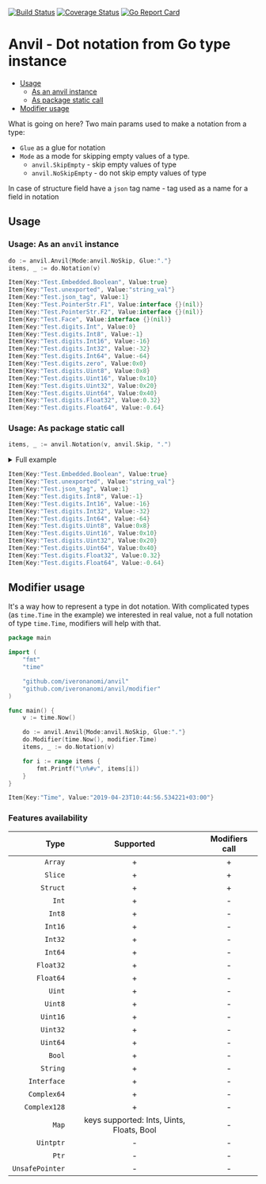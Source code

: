 [![Build Status](https://travis-ci.org/iveronanomi/anvil.svg?branch=master)](https://travis-ci.org/iveronanomi/anvil) [![Coverage Status](https://coveralls.io/repos/github/iveronanomi/anvil/badge.svg)](https://coveralls.io/github/iveronanomi/anvil) [![Go Report Card](https://goreportcard.com/badge/github.com/src-d/go-git)](https://goreportcard.com/report/github.com/src-d/go-git)

# Anvil - Dot notation from Go type instance
- [Usage](#usage)
  - [As an anvil instance](#usage-as-an-anvil-instance)
  - [As package static call](#usage-as-package-static-call)
- [Modifier usage](#modifier-usage)

What is going on here?
Two main params used to make a notation from a type:
- `Glue` as a glue for notation
- `Mode` as a mode for skipping empty values of a type.
	- `anvil.SkipEmpty` - skip empty values of type
	- `anvil.NoSkipEmpty` - do not skip empty values of type

In case of structure field have a `json` tag name - tag used as a name for a field in notation

## Usage
### Usage: As an `anvil` instance
```go
do := anvil.Anvil{Mode:anvil.NoSkip, Glue:"."}
items, _ := do.Notation(v)
```
```go
Item{Key:"Test.Embedded.Boolean", Value:true}
Item{Key:"Test.unexported", Value:"string_val"}
Item{Key:"Test.json_tag", Value:1}
Item{Key:"Test.PointerStr.F1", Value:interface {}(nil)}
Item{Key:"Test.PointerStr.F2", Value:interface {}(nil)}
Item{Key:"Test.Face", Value:interface {}(nil)}
Item{Key:"Test.digits.Int", Value:0}
Item{Key:"Test.digits.Int8", Value:-1}
Item{Key:"Test.digits.Int16", Value:-16}
Item{Key:"Test.digits.Int32", Value:-32}
Item{Key:"Test.digits.Int64", Value:-64}
Item{Key:"Test.digits.zero", Value:0x0}
Item{Key:"Test.digits.Uint8", Value:0x8}
Item{Key:"Test.digits.Uint16", Value:0x10}
Item{Key:"Test.digits.Uint32", Value:0x20}
Item{Key:"Test.digits.Uint64", Value:0x40}
Item{Key:"Test.digits.Float32", Value:0.32}
Item{Key:"Test.digits.Float64", Value:-0.64}
```

### Usage: As package static call
```go
items, _ := anvil.Notation(v, anvil.Skip, ".")
```
<details><summary>Full example</summary>
<p>

### Full example

```go
import (
	"fmt"
	"github.com/iveronanomi/anvil"
)

type (
	IFace interface {
		Name() interface{}
		Complex128() complex128
	}
	Embedded struct {
		Boolean bool
	}
	PointerStr struct {
		F1 []string
		F2 []Sliced
	}
	Sliced struct {
		Key   string
		Value interface{}
		Bool  *bool
	}
	Nested struct {
		*Nested
	}
	Digits struct {
		Int     int
		Int8    int8
		Int16   int16
		Int32   int32
		Int64   int64
		Uint    uint `json:"zero"`
		Uint8   uint8
		Uint16  uint16
		Uint32  uint32
		Uint64  uint64
		Float32 float32
		Float64 float64
	}
	Test struct {
		Embedded
		unexported string
		Pointer    *string
		Json       int8 `json:"json_tag"`
		PointerStr *PointerStr
		Time       time.Time
		Face       IFace `json:"-,"`
		digits     Digits
	}
)

func main() {
	v := Test{
		Embedded: Embedded{
			Boolean: true,
		},
		unexported: "string_val", // todo: check `json` tag behaviors
		Json:       1,
		PointerStr: &PointerStr{
			F2: []Sliced{},
		},
		digits: Digits{
			Int:     0,
			Int8:    -1,
			Int16:   -16,
			Int32:   -32,
			Int64:   -64,
			Uint:    0,
			Uint8:   8,
			Uint16:  16,
			Uint32:  32,
			Uint64:  64,
			Float32: .32,
			Float64: -.64,
		},
	}
	items, _ := anvil.Notation(v, anvil.Skip, ".")

	for i := range items {
		fmt.Printf("\n%#v", items[i])
	}
}
```

</p>
</details>

```go
Item{Key:"Test.Embedded.Boolean", Value:true}
Item{Key:"Test.unexported", Value:"string_val"}
Item{Key:"Test.json_tag", Value:1}
Item{Key:"Test.digits.Int8", Value:-1}
Item{Key:"Test.digits.Int16", Value:-16}
Item{Key:"Test.digits.Int32", Value:-32}
Item{Key:"Test.digits.Int64", Value:-64}
Item{Key:"Test.digits.Uint8", Value:0x8}
Item{Key:"Test.digits.Uint16", Value:0x10}
Item{Key:"Test.digits.Uint32", Value:0x20}
Item{Key:"Test.digits.Uint64", Value:0x40}
Item{Key:"Test.digits.Float32", Value:0.32}
Item{Key:"Test.digits.Float64", Value:-0.64}
```

## Modifier usage
It's a way how to represent a type in dot notation.
With complicated types (as `time.Time` in the example)
we interested in real value, not a full notation of type `time.Time`, modifiers will help with that.

```go
package main

import (
	"fmt"
	"time"

	"github.com/iveronanomi/anvil"
	"github.com/iveronanomi/anvil/modifier"
)

func main() {
	v := time.Now()

	do := anvil.Anvil{Mode:anvil.NoSkip, Glue:"."}
	do.Modifier(time.Now(), modifier.Time)
	items, _ := do.Notation(v)

	for i := range items {
		fmt.Printf("\n%#v", items[i])
	}
}
```
```go
Item{Key:"Time", Value:"2019-04-23T10:44:56.534221+03:00"}
```

### Features availability
|Type|Supported|Modifiers call|
|---:|:---:|:---:|
|`Array`|+|+|
|`Slice`|+|+|
|`Struct`|+|+|
|`Int`|+|-|
|`Int8`|+|-|
|`Int16`|+|-|
|`Int32`|+|-|
|`Int64`|+|-|
|`Float32`|+|-|
|`Float64`|+|-|
|`Uint`|+|-|
|`Uint8`|+|-|
|`Uint16`|+|-|
|`Uint32`|+|-|
|`Uint64`|+|-|
|`Bool`|+|-|
|`String`|+|-|
|`Interface`|+|-|
|`Complex64`|+|-|
|`Complex128`|+|-|
|`Map`|keys supported: Ints, Uints, Floats, Bool|-|
|`Uintptr`|-|-|
|`Ptr`|-|-|
|`UnsafePointer`|-|-|
